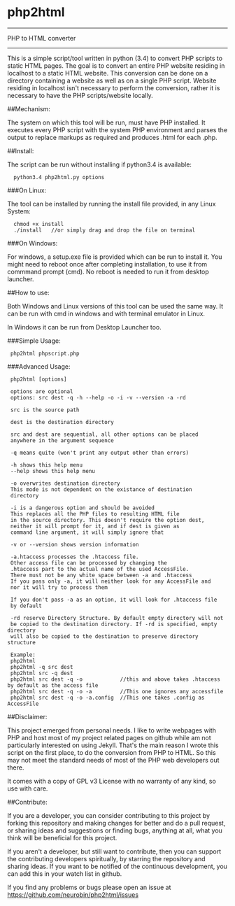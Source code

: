 # php2html
**********************
PHP to HTML converter
**********************

This is a simple script/tool written in python (3.4) to convert PHP scripts to static HTML pages. The goal is to convert an entire PHP website residing in localhost to a static HTML website. This conversion can be done on a directory containing a website as well as on a single PHP script. Website residing in localhost isn't necessary to perform the conversion, rather it is necessary to have the PHP scripts/website locally.

##Mechanism:

The system on which this tool will be run, must have PHP installed. It executes every PHP script with the system PHP environment and parses the output to replace markups as required and produces .html for each .php.

##Install:

The script can be run without installing if python3.4 is available:

      python3.4 php2html.py options
      
###On Linux:

The tool can be installed by running the install file provided, in any Linux System:

      chmod +x install
      ./install   //or simply drag and drop the file on terminal
      
###On Windows:

For windows, a setup.exe file is provided which can be run to install it. You might need to reboot once after completing installation, to use it from commmand prompt (cmd). No reboot is needed to run it from desktop launcher.

##How to use:

Both Windows and Linux versions of this tool can be used the same way. It can be run with cmd in windows and with terminal emulator in Linux.

In Windows it can be run from Desktop Launcher too.

###Simple Usage:

     php2html phpscript.php

###Advanced Usage: 

     php2html [options]
   
     options are optional
     options: src dest -q -h --help -o -i -v --version -a -rd
   
     src is the source path
   
     dest is the destination directory
     
     src and dest are sequential, all other options can be placed
     anywhere in the argument sequence
   
     -q means quite (won't print any output other than errors)
   
     -h shows this help menu
     --help shows this help menu
   
     -o overwrites destination directory
     This mode is not dependent on the existance of destination
     directory
   
     -i is a dangerous option and should be avoided
     This replaces all the PHP files to resulting HTML file
     in the source directory. This doesn't require the option dest,
     neither it will prompt for it, and if dest is given as
     command line argument, it will simply ignore that
     
     -v or --version shows version information
     
     -a.htaccess processes the .htaccess file.
     Other access file can be processed by changing the
     .htaccess part to the actual name of the used AccessFile.
     There must not be any white space between -a and .htaccess
     If you pass only -a, it will neither look for any AccessFile and
     nor it will try to process them
   
     If you don't pass -a as an option, it will look for .htaccess file
     by default
   
     -rd reserve Directory Structure. By default empty directory will not
     be copied to the destination directory. If -rd is specified, empty directory
     will also be copied to the destination to preserve directory structure
   
     Example:
     php2html
     php2html -q src dest
     php2html src -q dest
     php2html src dest -q -o            //this and above takes .htaccess by default as the access file
     php2html src dest -q -o -a         //This one ignores any accessfile
     php2html src dest -q -o -a.config  //This one takes .config as AccessFile
     

##Disclaimer:

This project emerged from personal needs. I like to write webpages with PHP and host most of my project related pages on github while am not particularly interested on using Jekyll. That's the main reason I wrote this script on the first place, to do the conversion from PHP to HTML. So this may not meet the standard needs of most of the PHP web developers out there.

It comes with a copy of GPL v3 License with no warranty of any kind, so use with care.


##Contribute:

If you are a developer, you can consider contributing to this project by forking this repository and making changes for better and do a pull request, or sharing ideas and suggestions or finding bugs, anything at all, what you think will be beneficial for this project.

If you aren't a developer, but still want to contribute, then you can support the contributing developers spiritually, by starring the repository and sharing ideas. If you want to be notified of the continuous development, you can add this in your watch list in github.

If you find any problems or bugs please open an issue at https://github.com/neurobin/php2html/issues


